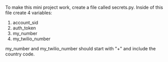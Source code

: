 To make this mini project work, create a file called secrets.py. Inside of this file create 4 variables:

1. account_sid
1. auth_token
1. my_number
1. my_twilio_number

my_number and my_twilio_number should start with "+" and include the country code.
